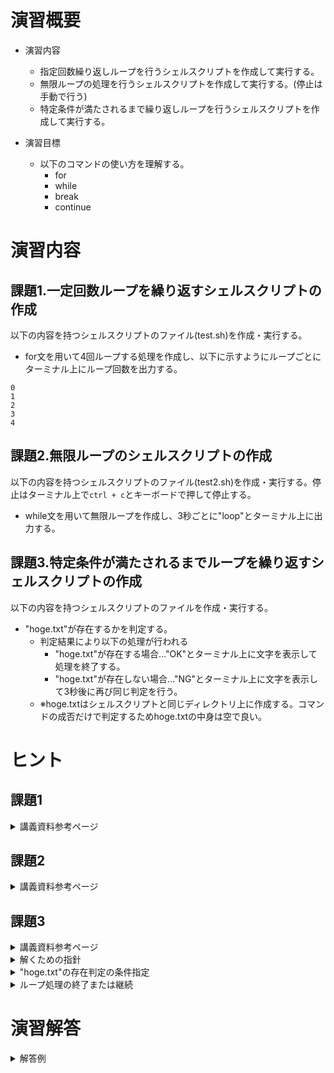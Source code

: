 # 演習概要
- 演習内容
  - 指定回数繰り返しループを行うシェルスクリプトを作成して実行する。
  - 無限ループの処理を行うシェルスクリプトを作成して実行する。(停止は手動で行う)
  - 特定条件が満たされるまで繰り返しループを行うシェルスクリプトを作成して実行する。

- 演習目標
  - 以下のコマンドの使い方を理解する。
    - for
    - while
    - break
    - continue

# 演習内容

## 課題1.一定回数ループを繰り返すシェルスクリプトの作成 
以下の内容を持つシェルスクリプトのファイル(test.sh)を作成・実行する。
  - for文を用いて4回ループする処理を作成し、以下に示すようにループごとにターミナル上にループ回数を出力する。  

  ```
  0
  1
  2
  3
  4
  ```

## 課題2.無限ループのシェルスクリプトの作成
以下の内容を持つシェルスクリプトのファイル(test2.sh)を作成・実行する。停止はターミナル上で`ctrl + c`とキーボードで押して停止する。
  - while文を用いて無限ループを作成し、3秒ごとに"loop"とターミナル上に出力する。

## 課題3.特定条件が満たされるまでループを繰り返すシェルスクリプトの作成
以下の内容を持つシェルスクリプトのファイルを作成・実行する。
 - "hoge.txt"が存在するかを判定する。
   - 判定結果により以下の処理が行われる
     - "hoge.txt"が存在する場合…"OK"とターミナル上に文字を表示して処理を終了する。
     - "hoge.txt"が存在しない場合…"NG"とターミナル上に文字を表示して3秒後に再び同じ判定を行う。
   - ※hoge.txtはシェルスクリプトと同じディレクトリ上に作成する。コマンドの成否だけで判定するためhoge.txtの中身は空で良い。

# ヒント
## 課題1
<details><summary>講義資料参考ページ</summary><div>

- 繰り返しループの書き方
  - p84
</div></details>

## 課題2
<details><summary>講義資料参考ページ</summary><div>

- 繰り返しループの書き方
  - p85
</div></details>

## 課題3
<details><summary>講義資料参考ページ</summary><div>

- 条件指定
  - p82

- 繰り返しループの書き方
  - p85
</div></details>

<details><summary>解くための指針</summary><div>

- 演習2で行った内容と本演習の課題2で行った内容を組み合わせる
- 新しい要素は次の２点
  - `hoge.txt`が存在するかの条件指定
  - 条件が一致したときのループ処理の終了、または一致しないときのループ処理の継続
</div></details>

<details><summary>"hoge.txt"の存在判定の条件指定</summary><div>

- ファイルの存在の判定には、講義資料p82の`-e ファイルパス`(ファイルが存在すれば真)を使用して以下のように記載する。

``` sh
FILE="hoge.txt"

[ -e $FILE ]
```

</div></details>

<details><summary>ループ処理の終了または継続</summary><div>

- 講義資料p85の記載を参照し、ループ処理の終了には`break`、継続には`continue`を使用する。本課題ではどちらも使用する。

``` sh
FILE="hoge.txt"

[ -e $FILE ]
```

</div></details>

# 演習解答  

<details><summary>解答例</summary><div>

## 課題1.一定回数ループを繰り返すシェルスクリプトの作成　解答例  
シェルスクリプトファイル"test.sh"をエディタから作成し、下記の内容を書き込む。  

``` sh
#!/bin/bash

for ((i=0; i<5; i++))
do
  echo $i
done
```

test.shを実行する。  

```
$ bash test.sh
```

以下の内容がターミナル上に表示されていることを確認。  

```
0
1
2
3
4
```

## 課題2.無限ループのシェルスクリプトの作成　解答例  

シェルスクリプトファイル"test2.sh"をエディタから作成し、下記の内容を書き込む。  

``` sh
#!/bin/bash

while true
do
  echo "loop"
  sleep 3
done
```

test2.shを実行する。  

```
$ bash test2.sh
```

以下の内容が3秒ごとにターミナル上に表示されていることを確認。  

```
loop
```

ターミナル上で次のキーを押して、シェルスクリプトを停止する。

`ctrl + c`

## 課題3.特定条件が満たされるまでループを繰り返すシェルスクリプトの作成　解答例

シェルスクリプトファイル"test3.sh"をエディタから作成し、下記の内容を書き込む。  

``` sh
#!/bin/bash

FILE="hoge.txt"

while true
do
  if [ -e $FILE ]; then
    echo "OK"
    break
  else
    echo "NG"
    sleep 3
    continue
  fi
done
```

test3.shを実行する。  

```
$ bash test3.sh
```

hoge.txtが存在しない場合は、以下の内容が3秒ごとにターミナル上に表示されていることを確認。  

```
NG
```

hoge.txtが存在する場合は、以下の内容がターミナル上に表示されループが終了することを確認。

```
OK
```

処理中にhoge.txtを作成した場合は下記のようになりループが終了することを確認。

```
NG
NG ←次の処理が実行される前にファイルhoge.txtを作成
OK
```

</div></details>